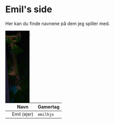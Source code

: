 # Emil's side

Her kan du finde navnene på dem jeg spiller med.

<img src="tree.png" align="left" width="15%"> .

|       | Navn        | Gamertag |
|-------|-------------|----------|
|       | Emil (ejer) | `emilhjo`|

